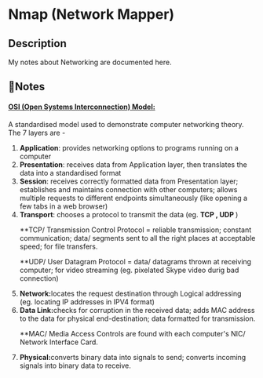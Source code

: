 <h1>Nmap (Network Mapper)</h1> 

<h2>Description</h2>
<p>My notes about Networking are documented here.</p>

<h2>📝Notes</h2>
<h4><u>OSI (Open Systems Interconnection) Model:</u></h4>
<p><b></b> A standardised model used to demonstrate computer networking theory. The 7 layers are - </p>
<ol>
  <li><b>Application</b>: provides networking options to programs running on a computer</li>
  <li><b>Presentation</b>: receives data from Application layer, then translates the data into a standardised format </li>
  <li><b>Session</b>: receives correctly formatted data from Presentation layer; establishes and maintains connection with other computers; allows multiple requests to different endpoints simultaneously (like opening a few tabs in a web browser)</li>
  <li><b>Transport</b>: chooses a protocol to transmit the data (eg. <b>TCP , UDP </b>) </li>
<p>**TCP/ Transmission Control Protocol = reliable transmission; constant communication; data/ segments sent to all the right places at acceptable speed; for file transfers.</p>
<p>**UDP/ User Datagram Protocol = data/ datagrams thrown at receiving computer; for video streaming (eg. pixelated Skype video durig bad connection) </p>
  <li><b>Network:</b>locates the request destination through Logical addressing (eg. locating IP addresses in IPV4 format)</li>
  <li><b>Data Link:</b>checks for corruption in the received data; adds MAC address to the data for physical end-destination; data formatted for transmission.</li>
  <p>**MAC/ Media Access Controls are found with each computer's NIC/ Network Interface Card.</p>
  <li><b>Physical:</b>converts binary data into signals to send; converts incoming signals into binary data to receive.</li>
</ol>
<img src=""> 
